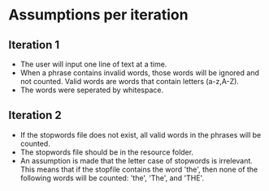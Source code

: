 # Assumptions per iteration

## Iteration 1
- The user will input one line of text at a time.
- When a phrase contains invalid words, those words will be ignored and not counted. Valid words are words that contain letters (a-z,A-Z).
- The words were seperated by whitespace.
## Iteration 2
- If the stopwords file does not exist, all valid words in the phrases will be counted.
- The stopwords file should be in the resource folder.
- An assumption is made that the letter case of stopwords is irrelevant. This means that if the stopfile contains the word 'the', then none of the following words will be counted: 'the', 'The', and 'THE'.
